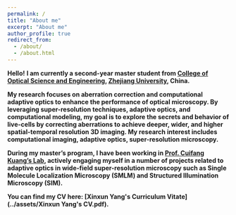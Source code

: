 ```yaml
---
permalink: /
title: "About me"
excerpt: "About me"
author_profile: true
redirect_from: 
  - /about/
  - /about.html
---
```


**Hello!**
**I am currently a second-year master student from [College of Optical Science and Engineering](http://opt.zju.edu.cn/), [Zhejiang University](https://www.zju.edu.cn/), China.**

**My research focuses on aberration correction and computational adaptive optics to enhance the performance of optical microscopy. By leveraging super-resolution techniques, adaptive optics, and computational modeling, my goal is to explore the secrets and behavior of live-cells by correcting aberrations to achieve deeper, wider, and higher spatial-temporal resolution 3D imaging. My research interest includes computational imaging, adaptive optics, super-resolution microscopy.**

**During my master’s program, I have been working in [Prof. Cuifang Kuang’s Lab](https://person.zju.edu.cn/cfkuang#926116), actively engaging myself in a number of projects related to adaptive optics in wide-field super-resolution microscopy such as Single Molecule Localization Microscopy (SMLM) and Structured Illumination Microscopy (SIM).**

**You can find my CV here: [Xinxun Yang's Curriculum Vitate](../assets/Xinxun Yang's CV.pdf).**





